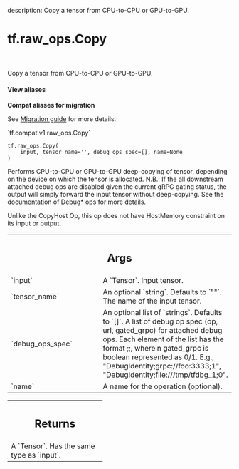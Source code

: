 description: Copy a tensor from CPU-to-CPU or GPU-to-GPU.

<div itemscope itemtype="http://developers.google.com/ReferenceObject">
<meta itemprop="name" content="tf.raw_ops.Copy" />
<meta itemprop="path" content="Stable" />
</div>

# tf.raw_ops.Copy

<!-- Insert buttons and diff -->

<table class="tfo-notebook-buttons tfo-api nocontent" align="left">

</table>



Copy a tensor from CPU-to-CPU or GPU-to-GPU.

<section class="expandable">
  <h4 class="showalways">View aliases</h4>
  <p>
<b>Compat aliases for migration</b>
<p>See
<a href="https://www.tensorflow.org/guide/migrate">Migration guide</a> for
more details.</p>
<p>`tf.compat.v1.raw_ops.Copy`</p>
</p>
</section>

<pre class="devsite-click-to-copy prettyprint lang-py tfo-signature-link">
<code>tf.raw_ops.Copy(
    input, tensor_name='', debug_ops_spec=[], name=None
)
</code></pre>



<!-- Placeholder for "Used in" -->

Performs CPU-to-CPU or GPU-to-GPU deep-copying of tensor, depending on the
device on which the tensor is allocated.
N.B.: If the all downstream attached debug ops are disabled given the current
gRPC gating status, the output will simply forward the input tensor without
deep-copying. See the documentation of Debug* ops for more details.

Unlike the CopyHost Op, this op does not have HostMemory constraint on its
input or output.

<!-- Tabular view -->
 <table class="responsive fixed orange">
<colgroup><col width="214px"><col></colgroup>
<tr><th colspan="2"><h2 class="add-link">Args</h2></th></tr>

<tr>
<td>
`input`
</td>
<td>
A `Tensor`. Input tensor.
</td>
</tr><tr>
<td>
`tensor_name`
</td>
<td>
An optional `string`. Defaults to `""`.
The name of the input tensor.
</td>
</tr><tr>
<td>
`debug_ops_spec`
</td>
<td>
An optional list of `strings`. Defaults to `[]`.
A list of debug op spec (op, url, gated_grpc) for attached debug
ops. Each element of the list has the format
<debug_op>;<grpc_url>;<gated_grpc>, wherein gated_grpc is boolean represented
as 0/1. E.g., "DebugIdentity;grpc://foo:3333;1",
"DebugIdentity;file:///tmp/tfdbg_1;0".
</td>
</tr><tr>
<td>
`name`
</td>
<td>
A name for the operation (optional).
</td>
</tr>
</table>



<!-- Tabular view -->
 <table class="responsive fixed orange">
<colgroup><col width="214px"><col></colgroup>
<tr><th colspan="2"><h2 class="add-link">Returns</h2></th></tr>
<tr class="alt">
<td colspan="2">
A `Tensor`. Has the same type as `input`.
</td>
</tr>

</table>

